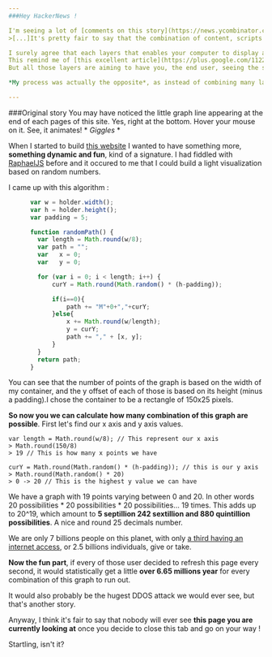```yaml
---
###Hey HackerNews !

I'm seeing a lot of [comments on this story](https://news.ycombinator.com/item?id=5940353), and one by [rhplus](https://news.ycombinator.com/user?id=rhplus) got my attention :
>[...]It's pretty fair to say that the combination of content, scripts and headers for almost any page you see on the internet has been uniquely crafted for you and your browser.[...]

I surely agree that each layers that enables your computer to display a web page - which is just a specific arrangement of pixels - makes it unique.
This remind me of [this excellent article](https://plus.google.com/112218872649456413744/posts/dfydM2Cnepe) which emphasis on the dizzying technology we are experimenting unknowingly.
But all those layers are aiming to have you, the end user, seeing the same page that someone else would see on a completely different environment.

*My process was actually the opposite*, as instead of combining many layers of technologies to display the same arrangement of pixels, I used one to be sure that this arrangement would be different.

---
```


###Original story
You may have noticed the little graph line appearing at the end of each pages of this site.
Yes, right at the bottom. Hover your mouse on it. See, it animates! \* *Giggles* \*

When I started to build [this website](http://alexiscreuzot.com/) I wanted to have something more, **something dynamic and fun**, kind of a signature. I had fiddled with [RaphaelJS](http://raphaeljs.com/) before and it occured to me that I could build a light visualization based on random numbers.

I came up with this algorithm :
```javascript
      var w = holder.width();
      var h = holder.height();
      var padding = 5;

      function randomPath() {
        var length = Math.round(w/8);
        var path = "";
        var   x = 0;
        var   y = 0;

        for (var i = 0; i < length; i++) {
            curY = Math.round(Math.random() * (h-padding));

            if(i==0){
                path += "M"+0+","+curY;
            }else{
                x += Math.round(w/length);
                y = curY;
                path += "," + [x, y];
            }
        }
        return path;
      }
```

You can see that the number of points of the graph is based on the width of my container, and the y offset of each of those is based on its height (minus a padding).I chose the container to be a rectangle of 150x25 pixels.

**So now you we can calculate how many combination of this graph are possible**.
First let's find our x axis and y axis values.

    var length = Math.round(w/8); // This represent our x axis
    > Math.round(150/8)
    > 19 // This is how many x points we have

    curY = Math.round(Math.random() * (h-padding)); // this is our y axis
    > Math.round(Math.random() * 20)
    > 0 -> 20 // This is the highest y value we can have

We have a graph with 19 points varying between 0 and 20. In other words 20 possibilities * 20 possibilities * 20 possibilities... 19 times.
This adds up to 20^19, which amount to **5 septillion 242 sextillion and 880 quintillion possibilities**. A nice and round 25 decimals number.

We are only 7 billions people on this planet, with only [a third having an internet access](http://www.internetworldstats.com/stats.htm), or 2.5 billions individuals, give or take.

**Now the fun part**, if every of those user decided to refresh this page every second, it would statistically get a little **over 6.65 millions year** for every combination of this graph to run out.

It would also probably be the hugest DDOS attack we would ever see, but that's another story.

Anyway, I think it's fair to say that nobody will ever see **this page you are currently looking at** once you decide to close this tab and go on your way !

Startling, isn't it?



